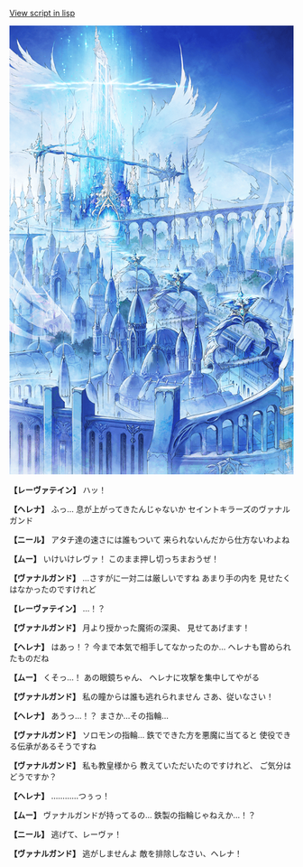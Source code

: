 [View script in lisp](../scripts/100213083.txt)

![angel_world.png](../images/backgrounds/angel_world.png)

**【レーヴァテイン】**
ハッ！

**【ヘレナ】**
ふっ…
息が上がってきたんじゃないか
セイントキラーズのヴァナルガンド

**【ニール】**
アタチ達の速さには誰もついて
来られないんだから仕方ないわよね

**【ムー】**
いけいけレヴァ！
このまま押し切っちまおうぜ！

**【ヴァナルガンド】**
…さすがに一対二は厳しいですね
あまり手の内を
見せたくはなかったのですけれど

**【レーヴァテイン】**
…！？

**【ヴァナルガンド】**
月より授かった魔術の深奥、
見せてあげます！

**【ヘレナ】**
はあっ！？
今まで本気で相手してなかったのか…
ヘレナも嘗められたものだね

**【ムー】**
くそっ…！
あの眼鏡ちゃん、
ヘレナに攻撃を集中してやがる

**【ヴァナルガンド】**
私の瞳からは誰も逃れられません
さあ、従いなさい！

**【ヘレナ】**
あうっ…！？
まさか…その指輪…

**【ヴァナルガンド】**
ソロモンの指輪…
鉄でできた方を悪魔に当てると
使役できる伝承があるそうですね

**【ヴァナルガンド】**
私も教皇様から
教えていただいたのですけれど、
ご気分はどうですか？

**【ヘレナ】**
…………つぅっ！

**【ムー】**
ヴァナルガンドが持ってるの…
鉄製の指輪じゃねえか…！？

**【ニール】**
逃げて、レーヴァ！

**【ヴァナルガンド】**
逃がしませんよ
敵を排除しなさい、ヘレナ！